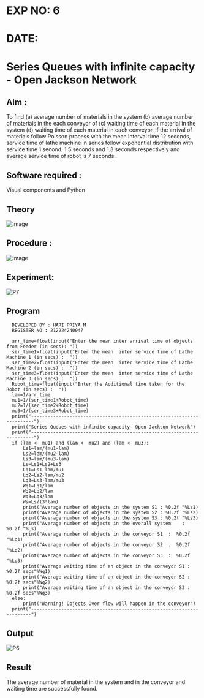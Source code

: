 # EXP NO: 6
# DATE:
# Series Queues with infinite capacity - Open Jackson Network

## Aim :
To find (a) average number of materials in the system (b) average number of materials in the each conveyor of (c) waiting time of each material in the system (d) waiting time of each material in each conveyor, if the arrival  of materials follow Poisson process with the mean interval time 12 seconds, service time of  lathe machine in series follow exponential distribution  with service time  1 second, 1.5 seconds and 1.3 seconds respectively and average service time of robot is 7 seconds.

## Software required :
Visual components and Python

## Theory

![image](https://user-images.githubusercontent.com/103921593/203239736-7b81f599-71a8-4ae7-b63e-5d98acd9ea54.png)


## Procedure :

![image](https://user-images.githubusercontent.com/103921593/203239789-bc870dce-6727-487b-a0e2-4fc3f5114889.png)


## Experiment:
![P7](https://github.com/21005688/Open-Jacson-Networks/assets/94747031/9e252a77-df6b-410c-b22b-2db70a586d97)


## Program
      DEVELOPED BY : HARI PRIYA M
      REGISTER NO : 212224240047
      
      arr_time=float(input("Enter the mean inter arrival time of objects from Feeder (in secs): "))
      ser_time1=float(input("Enter the mean  inter service time of Lathe Machine 1 (in secs) :  "))
      ser_time2=float(input("Enter the mean  inter service time of Lathe Machine 2 (in secs) :  "))
      ser_time3=float(input("Enter the mean  inter service time of Lathe Machine 3 (in secs) :  "))
      Robot_time=float(input("Enter the Additional time taken for the Robot (in secs) :  "))
      lam=1/arr_time
      mu1=1/(ser_time1+Robot_time)
      mu2=1/(ser_time2+Robot_time)
      mu3=1/(ser_time3+Robot_time)
      print("-----------------------------------------------------------------------")
      print("Series Queues with infinite capacity- Open Jackson Network")
      print("-----------------------------------------------------------------------")
      if (lam <  mu1) and (lam <  mu2) and (lam <  mu3):
          Ls1=lam/(mu1-lam)
          Ls2=lam/(mu2-lam)
          Ls3=lam/(mu3-lam)
          Ls=Ls1+Ls2+Ls3
          Lq1=Ls1-lam/mu1
          Lq2=Ls2-lam/mu2
          Lq3=Ls3-lam/mu3
          Wq1=Lq1/lam
          Wq2=Lq2/lam
          Wq3=Lq3/lam
          Ws=Ls/(3*lam)
          print("Average number of objects in the system S1 : %0.2f "%Ls1)
          print("Average number of objects in the system S2 : %0.2f "%Ls2)
          print("Average number of objects in the system S3 : %0.2f "%Ls3)
          print("Average number of objects in the overall system    : %0.2f "%Ls)
          print("Average number of objects in the conveyor S1  :  %0.2f "%Lq1)
          print("Average number of objects in the conveyor S2  :  %0.2f "%Lq2)
          print("Average number of objects in the conveyor S3  :  %0.2f "%Lq3)
          print("Average waiting time of an object in the conveyor S1 : %0.2f secs"%Wq1)
          print("Average waiting time of an object in the conveyor S2 : %0.2f secs"%Wq2)
          print("Average waiting time of an object in the conveyor S3 : %0.2f secs"%Wq3)
      else:
          print("Warning! Objects Over flow will happen in the conveyor")
      print("----------------------------------------------------------------------")

## Output
![P6](https://github.com/21005688/Open-Jacson-Networks/assets/94747031/d61c45cf-04e3-4052-aeb4-ebb3cbe9ac2d)

## Result
The average number of material in the system and in the conveyor and waiting time are successfully found.
